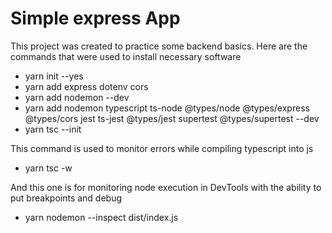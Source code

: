 # Simple express App

This project was created to practice some backend basics.
Here are the commands that were used to install necessary software

- yarn init --yes
- yarn add express dotenv cors
- yarn add nodemon --dev
- yarn add nodemon typescript ts-node @types/node @types/express @types/cors jest ts-jest @types/jest supertest @types/supertest --dev
- yarn tsc --init

This command is used to monitor errors while compiling typescript into js
- yarn tsc -w

And this one is for monitoring node execution in DevTools with the ability to put breakpoints and debug
- yarn nodemon --inspect dist/index.js